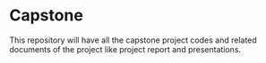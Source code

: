 # Capstone
This repository will have all the capstone project codes and related documents of the project like project report and presentations.
